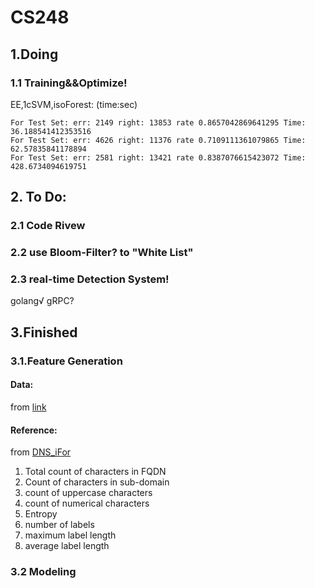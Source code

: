 # CS248
## 1.Doing
### 1.1 Training&&Optimize!
EE,1cSVM,isoForest: (time:sec)
```
For Test Set: err: 2149 right: 13853 rate 0.8657042869641295 Time: 36.188541412353516
For Test Set: err: 4626 right: 11376 rate 0.7109111361079865 Time: 62.57835841178894
For Test Set: err: 2581 right: 13421 rate 0.8387076615423072 Time: 428.6734094619751
```

## 2. To Do:
### 2.1 Code Rivew
### 2.2 use Bloom-Filter? to "White List"
### 2.3 real-time Detection System!
golang√  gRPC?


## 3.Finished 
### 3.1.Feature Generation
#### Data:
from [link](https://data.mendeley.com/datasets/mzn9hvdcxg/2)
#### Reference:
from [DNS_iFor](https://ieeexplore.ieee.org/document/8717806)
1. Total count of characters in FQDN 
2. Count of characters in sub-domain
3. count of uppercase characters 
4. count of numerical characters
5. Entropy
6. number of labels
7. maximum label length
8. average label length 

### 3.2 Modeling
